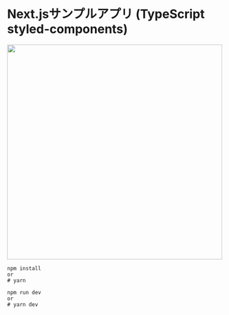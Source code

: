 # Next.jsサンプルアプリ (TypeScript styled-components)

<img src="https://user-images.githubusercontent.com/3450879/51747588-47799880-20ed-11e9-8820-aa80b2f3687e.jpg" width="500px" />

```
npm install
or
# yarn
```

```
npm run dev 
or 
# yarn dev
```
